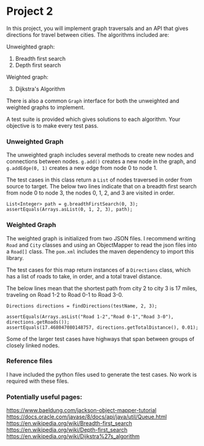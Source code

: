 # Project 2
In this project, you will implement graph traversals and an API that gives directions for travel between cities. 
The algorithms included are:

Unweighted graph:
1. Breadth first search
2. Depth first search

Weighted graph:

3. Dijkstra's Algorithm

There is also a common `Graph` interface for both the unweighted and weighted graphs to implement.

A test suite is provided which gives solutions to each algorithm. Your objective is to make every test pass.

### Unweighted Graph
The unweighted graph includes several methods to create new nodes and connections between nodes. 
`g.add()` creates a new node in the graph, and `g.addEdge(0, 1)` creates a new edge from node 0 to node 1.

The test cases in this class return a `List` of nodes traversed in order from source to target.
The below two lines indicate that on a breadth first search from node 0 to node 3, the nodes 0, 1, 2, and 3 are visited in order.
```
List<Integer> path = g.breadthFirstSearch(0, 3);
assertEquals(Arrays.asList(0, 1, 2, 3), path);
```

### Weighted Graph
The weighted graph is initialized from two JSON files. I recommend writing `Road` and `City` classes and using
an ObjectMapper to read the json files into a `Road[]` class. The `pom.xml` includes the maven dependency to import this library.

The test cases for this map return instances of a `Directions` class, which has a list of roads to take, in order,
and a total travel distance.

The below lines mean that the shortest path from city 2 to city 3 is 17 miles, 
traveling on Road 1-2 to Road 0-1 to Road 3-0.
```
Directions directions = findDirections(testName, 2, 3);

assertEquals(Arrays.asList("Road 1-2","Road 0-1","Road 3-0"), directions.getRoads());
assertEquals(17.468047080148757, directions.getTotalDistance(), 0.01);
```

Some of the larger test cases have highways that span between groups of closely linked nodes.

### Reference files
I have included the python files used to generate the test cases. No work is required with these files.

### Potentially useful pages:
https://www.baeldung.com/jackson-object-mapper-tutorial
https://docs.oracle.com/javase/8/docs/api/java/util/Queue.html
https://en.wikipedia.org/wiki/Breadth-first_search
https://en.wikipedia.org/wiki/Depth-first_search
https://en.wikipedia.org/wiki/Dijkstra%27s_algorithm
